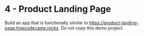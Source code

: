 # 4 - Product Landing Page
Build an app that is functionally similar to https://product-landing-page.freecodecamp.rocks. Do not copy this demo project.
